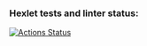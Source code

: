 ### Hexlet tests and linter status:
[![Actions Status](https://github.com/99somethin/python-django-development-project-52/actions/workflows/hexlet-check.yml/badge.svg)](https://github.com/99somethin/python-django-development-project-52/actions)
